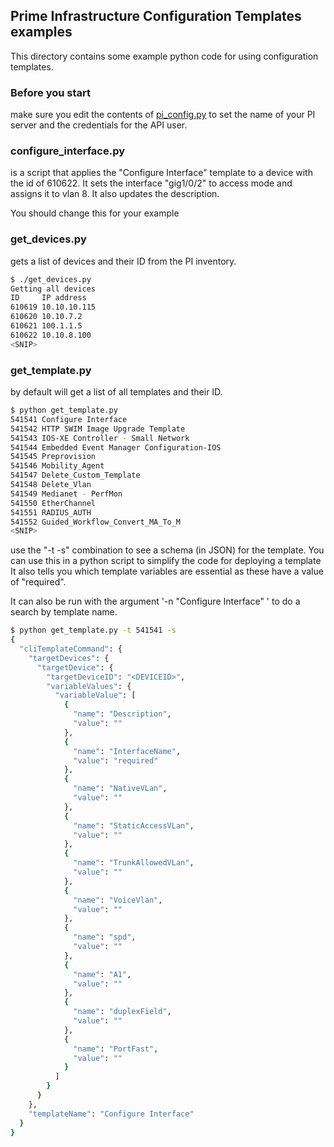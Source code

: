 ## Prime Infrastructure Configuration Templates examples

This directory contains some example python code for using configuration templates.

### Before you start
make sure you edit the contents of [pi_config.py](pi_config.py) to set the name of your PI server and the credentials for the API user.

### configure_interface.py
is a script that applies the "Configure Interface" template to a device with the id of 610622.  It sets the interface "gig1/0/2" to access mode and assigns it to vlan 8.  It also updates the description.

You should change this for your example

### get_devices.py
gets a list of devices and their ID from the PI inventory.

``` bash
$ ./get_devices.py 
Getting all devices
ID     IP address
610619 10.10.10.115
610620 10.10.7.2
610621 100.1.1.5
610622 10.10.8.100
<SNIP>
```

### get_template.py
by default will get a list of all templates and their ID.

``` bash
$ python get_template.py
541541 Configure Interface
541542 HTTP SWIM Image Upgrade Template
541543 IOS-XE Controller - Small Network
541544 Embedded Event Manager Configuration-IOS
541545 Preprovision
541546 Mobility_Agent
541547 Delete_Custom_Template
541548 Delete_Vlan
541549 Medianet - PerfMon
541550 EtherChannel
541551 RADIUS_AUTH
541552 Guided_Workflow_Convert_MA_To_M
<SNIP>
```

use the "-t <id> -s" combination to see a schema (in JSON) for the template.  You can use this in a python script to simplify the code for deploying a template
It also tells you which template variables are essential as these have a value of "required".

It can also be run with the argument '-n "Configure Interface" ' to do a search by template name.

``` bash
$ python get_template.py -t 541541 -s
{
  "cliTemplateCommand": {
    "targetDevices": {
      "targetDevice": {
        "targetDeviceID": "<DEVICEID>", 
        "variableValues": {
          "variableValue": [
            {
              "name": "Description", 
              "value": ""
            }, 
            {
              "name": "InterfaceName", 
              "value": "required"
            }, 
            {
              "name": "NativeVLan", 
              "value": ""
            }, 
            {
              "name": "StaticAccessVLan", 
              "value": ""
            }, 
            {
              "name": "TrunkAllowedVLan", 
              "value": ""
            }, 
            {
              "name": "VoiceVlan", 
              "value": ""
            }, 
            {
              "name": "spd", 
              "value": ""
            }, 
            {
              "name": "A1", 
              "value": ""
            }, 
            {
              "name": "duplexField", 
              "value": ""
            }, 
            {
              "name": "PortFast", 
              "value": ""
            }
          ]
        }
      }
    }, 
    "templateName": "Configure Interface"
  }
}


```

